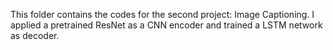 This folder contains the codes for the second project: Image Captioning. I applied a pretrained ResNet as a CNN encoder and trained a LSTM network as decoder.
